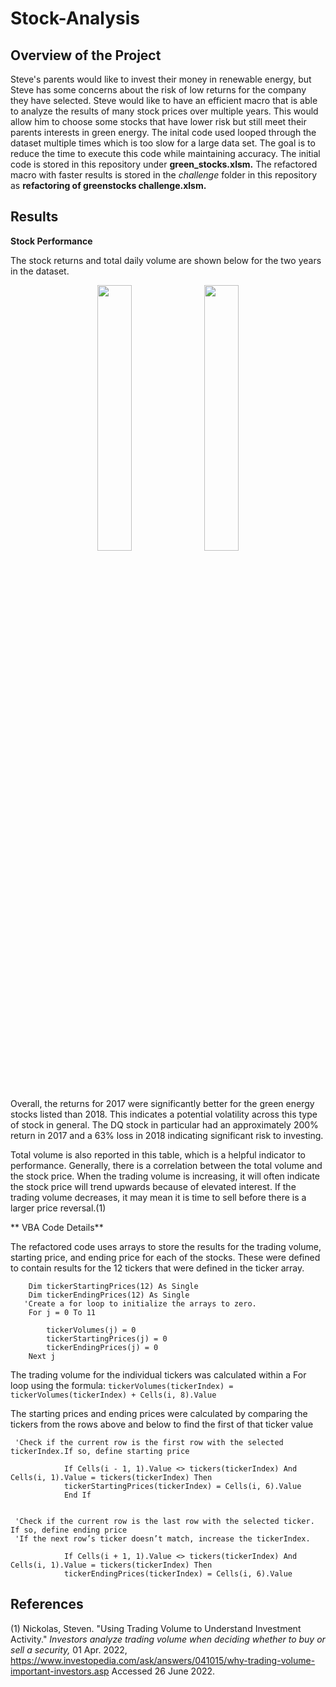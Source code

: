 # Stock-Analysis
## Overview of the Project
Steve's parents would like to invest their money in renewable energy, but Steve has some concerns about the risk of low returns for the company they have selected. Steve would like to have an efficient macro that is able to analyze the results of many stock prices over multiple years. This would allow him to choose some stocks that have lower risk but still meet their parents interests in green energy. The inital code used looped through the dataset multiple times which is too slow for a large data set. The goal is to reduce the time to execute this code while maintaining accuracy. The initial code is stored in this repository under **green_stocks.xlsm.** The refactored macro with faster results is stored in the _challenge_ folder in this repository as **refactoring of greenstocks challenge.xlsm.** 

## Results
**Stock Performance**

The stock returns and total daily volume are shown below for the two years in the dataset. 
<p align="center" width="100%">
    <img width="33%" src=https://user-images.githubusercontent.com/105991478/175822019-a7637763-b0b0-4139-ad8b-1598ff3d0d40.png>  <img width="33%" src= https://user-images.githubusercontent.com/105991478/175822020-e5334d74-34d1-48d3-a373-82120080861d.png>
</p>

Overall, the returns for 2017 were significantly better for the green energy stocks listed than 2018. This indicates a potential volatility across this type of stock in general. The DQ stock in particular had an approximately 200% return in 2017 and a 63% loss in 2018 indicating significant risk to investing. 

Total volume is also reported in this table, which is a helpful indicator to performance. Generally, there is a correlation between the total volume and the stock price. When the trading volume is increasing, it will often indicate the stock price will trend upwards because of elevated interest. If the trading volume decreases, it may mean it is time to sell before there is a larger price reversal.(1)


** VBA Code Details**

The refactored code uses arrays to store the results for the trading volume, starting price, and ending price for each of the stocks. These were defined to contain results for the 12 tickers that were defined in the ticker array. 

```    Dim tickerVolumes(12) As Long
    Dim tickerStartingPrices(12) As Single
    Dim tickerEndingPrices(12) As Single
   'Create a for loop to initialize the arrays to zero.
    For j = 0 To 11
    
        tickerVolumes(j) = 0
        tickerStartingPrices(j) = 0
        tickerEndingPrices(j) = 0
    Next j
```
The trading volume for the individual tickers was calculated within a For loop using the formula: `tickerVolumes(tickerIndex) = tickerVolumes(tickerIndex) + Cells(i, 8).Value`

The starting prices and ending prices were calculated by comparing the tickers from the rows above and below to find the first of that ticker value
```
 'Check if the current row is the first row with the selected tickerIndex.If so, define starting price
        
            If Cells(i - 1, 1).Value <> tickers(tickerIndex) And Cells(i, 1).Value = tickers(tickerIndex) Then
            tickerStartingPrices(tickerIndex) = Cells(i, 6).Value
            End If

        
 'Check if the current row is the last row with the selected ticker. If so, define ending price
 'If the next row’s ticker doesn’t match, increase the tickerIndex.
        
            If Cells(i + 1, 1).Value <> tickers(tickerIndex) And Cells(i, 1).Value = tickers(tickerIndex) Then
            tickerEndingPrices(tickerIndex) = Cells(i, 6).Value
```

## References
(1) Nickolas, Steven. "Using Trading Volume to Understand Investment Activity." _Investors analyze trading volume when deciding whether to buy or sell a security,_ 01 Apr. 2022, https://www.investopedia.com/ask/answers/041015/why-trading-volume-important-investors.asp Accessed 26 June 2022.
        

